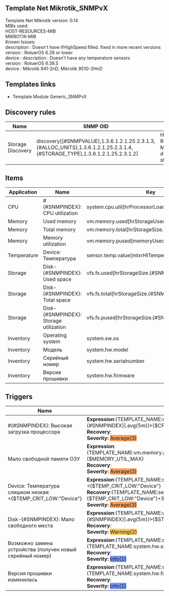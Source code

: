 ## Template Net Mikrotik_SNMPvX
Template Net Mikrotik version: 0.14<br>            MIBs used:<br>            HOST-RESOURCES-MIB<br>            MIKROTIK-MIB<br>            Known Issues:<br>            description : Doesn't have ifHighSpeed filled. fixed in more recent versions<br>            version : RotuerOS 6.28 or lower<br>            device : description : Doesn't have any temperature sensors<br>            version : RotuerOS 6.38.5<br>            device : Mikrotik 941-2nD, Mikrotik 951G-2HnD


## Templates links
- Template Module Generic_SNMPvX

## Discovery rules

| Name | SNMP OID | Description |
|------|----------|-------------|
| Storage Discovery | discovery[{#SNMPVALUE},1.3.6.1.2.1.25.2.3.1.3,{#ALLOC_UNITS},1.3.6.1.2.1.25.2.3.1.4,{#STORAGE_TYPE},1.3.6.1.2.1.25.2.3.1.2] | HOST-RESOURCES-MIB::hrStorage discovery with storage filter |


## Items
| Application | Name | Key | SNMP OID |
|-------------|------|-----|----------|
| CPU | #{#SNMPINDEX}: CPU utilization | system.cpu.util[hrProcessorLoad.{#SNMPINDEX}] | 1.3.6.1.2.1.25.3.3.1.2.{#SNMPINDEX} |
| Memory | Used memory | vm.memory.used[hrStorageUsed.Memory] | 1.3.6.1.2.1.25.2.3.1.6.65536 |
| Memory | Total memory | vm.memory.total[hrStorageSize.Memory] | 1.3.6.1.2.1.25.2.3.1.5.65536 |
| Memory | Memory utilization | vm.memory.pused[memoryUsedPercentage.Memory] |  |
| Temperature | Device: Температура | sensor.temp.value[mtxrHlTemperature] | 1.3.6.1.4.1.14988.1.1.3.10.0 |
| Storage | Disk-{#SNMPINDEX}: Used space | vfs.fs.used[hrStorageSize.{#SNMPINDEX}] | 1.3.6.1.2.1.25.2.3.1.6.{#SNMPINDEX} |
| Storage | Disk-{#SNMPINDEX}: Total space | vfs.fs.total[hrStorageSize.{#SNMPINDEX}] | 1.3.6.1.2.1.25.2.3.1.5.{#SNMPINDEX} |
| Storage | Disk-{#SNMPINDEX}: Storage utilization | vfs.fs.pused[hrStorageSize.{#SNMPINDEX}] |  |
| Inventory | Operating system | system.sw.os | 1.3.6.1.4.1.14988.1.1.4.4.0 |
| Inventory | Модель | system.hw.model | 1.3.6.1.2.1.1.1.0 |
| Inventory | Серийный номер | system.hw.serialnumber | 1.3.6.1.4.1.14988.1.1.7.3.0 |
| Inventory | Версия прошивки | system.hw.firmware | 1.3.6.1.4.1.14988.1.1.7.4.0 |

## Triggers

| Name  | Expression |
|-------|------------|
| #{#SNMPINDEX}: Высокая загрузка процессора |**Expression**:{TEMPLATE_NAME:system.cpu.util[hrProcessorLoad.{#SNMPINDEX}].avg(5m)}>{$CPU_UTIL_MAX}<br>**Recovery**: <br>**Severity:** <span style="background-color:#FFA059;">Average(3)</span> |
| Мало свободной памяти ОЗУ |**Expression**:{TEMPLATE_NAME:vm.memory.pused[memoryUsedPercentage.Memory].avg(5m)}>{$MEMORY_UTIL_MAX}<br>**Recovery**: <br>**Severity:** <span style="background-color:#FFA059;">Average(3)</span> |
| Device: Температура слишком низкая: <{$TEMP_CRIT_LOW:"Device"} |**Expression**:{TEMPLATE_NAME:sensor.temp.value[mtxrHlTemperature].avg(5m)}<{$TEMP_CRIT_LOW:"Device"}<br>**Recovery**:{TEMPLATE_NAME:sensor.temp.value[mtxrHlTemperature].min(5m)}>{$TEMP_CRIT_LOW:"Device"}+3 <br>**Severity:** <span style="background-color:#FFA059;">Average(3)</span> |
| Disk-{#SNMPINDEX}: Мало свободного места |**Expression**:{TEMPLATE_NAME:vfs.fs.pused[hrStorageSize.{#SNMPINDEX}].avg(5m)}>{$STORAGE_UTIL_WARN}<br>**Recovery**: <br>**Severity:** <span style="background-color:#FFC859;">Warning(2)</span> |
| Возможно замена устройства (получен новый серийный номер) |**Expression**:{TEMPLATE_NAME:system.hw.serialnumber.diff()}=1 and {TEMPLATE_NAME:system.hw.serialnumber.strlen()}>0<br>**Recovery**: <br>**Severity:** <span style="background-color:#7499FF;">Info(1)</span> |
| Версия прошивки изменилась |**Expression**:{TEMPLATE_NAME:system.hw.firmware.diff()}=1 and {TEMPLATE_NAME:system.hw.firmware.strlen()}>0<br>**Recovery**: <br>**Severity:** <span style="background-color:#7499FF;">Info(1)</span> |

